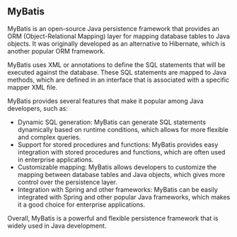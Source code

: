 ## **MyBatis**

MyBatis is an open-source Java persistence framework that provides an ORM (Object-Relational Mapping) layer for mapping database tables to Java objects. It was originally developed as an alternative to Hibernate, which is another popular ORM framework.

MyBatis uses XML or annotations to define the SQL statements that will be executed against the database. These SQL statements are mapped to Java methods, which are defined in an interface that is associated with a specific mapper XML file.

MyBatis provides several features that make it popular among Java developers, such as:

-   Dynamic SQL generation: MyBatis can generate SQL statements dynamically based on runtime conditions, which allows for more flexible and complex queries.
-   Support for stored procedures and functions: MyBatis provides easy integration with stored procedures and functions, which are often used in enterprise applications.
-   Customizable mapping: MyBatis allows developers to customize the mapping between database tables and Java objects, which gives more control over the persistence layer.
-   Integration with Spring and other frameworks: MyBatis can be easily integrated with Spring and other popular Java frameworks, which makes it a good choice for enterprise applications.

Overall, MyBatis is a powerful and flexible persistence framework that is widely used in Java development.
